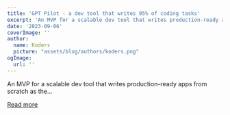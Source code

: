 ```yaml
---
title: 'GPT Pilot - a dev tool that writes 95% of coding tasks'
excerpt: 'An MVP for a scalable dev tool that writes production-ready apps from scratch as the...'
date: '2023-09-06'
coverImage: ''
author:
  name: Koders
  picture: "assets/blog/authors/koders.png"
ogImage:
  url: ''
---
```


An MVP for a scalable dev tool that writes production-ready apps from scratch as the...

[Read more](https://dev.to/zvone187/gpt-pilot-a-dev-tool-that-writes-95-of-coding-tasks-dem)
